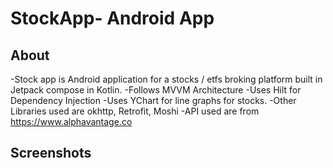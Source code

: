 # StockApp- Android App 

## About

-Stock app is Android application for a stocks / etfs broking platform built in Jetpack compose in Kotlin.
-Follows MVVM Architecture
-Uses Hilt for Dependency Injection
-Uses YChart for line graphs for stocks.
-Other Libraries used are  okhttp, Retrofit, Moshi
-API used are from https://www.alphavantage.co

## Screenshots

